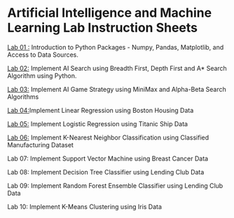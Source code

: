 # Artificial Intelligence and Machine Learning Lab Instruction Sheets
[Lab 01 :](https://github.com/manideepyelugam/AIML-2025/blob/main/Lab01.ipynb) Introduction to Python Packages - Numpy, Pandas, Matplotlib, and Access to Data Sources.

[Lab 02:](https://github.com/manideepyelugam/AIML-2025/blob/main/Lab02.ipynb) Implement AI Search using Breadth First, Depth First and A* Search Algorithm using Python.

[Lab 03:](https://github.com/manideepyelugam/AIML-2025/blob/main/Lab_3%20(1).ipynb) Implement AI Game Strategy using MiniMax and Alpha-Beta Search Algorithms

[Lab 04:](https://github.com/manideepyelugam/AIML-2025/blob/main/lab_4%20(1).ipynb)Implement Linear Regression using Boston Housing Data

[Lab 05:](https://github.com/manideepyelugam/AIML-2025/blob/main/lab_5.ipynb) Implement Logistic Regression using Titanic Ship Data

[Lab 06:](https://github.com/manideepyelugam/AIML-2025/blob/main/lab06.ipynb) Implement K-Nearest Neighbor Classification using Classified Manufacturing Dataset

Lab 07: Implement Support Vector Machine using Breast Cancer Data

Lab 08: Implement Decision Tree Classifier using Lending Club Data

Lab 09: Implement Random Forest Ensemble Classifier using Lending Club Data

Lab 10: Implement K-Means Clustering using Iris Data
